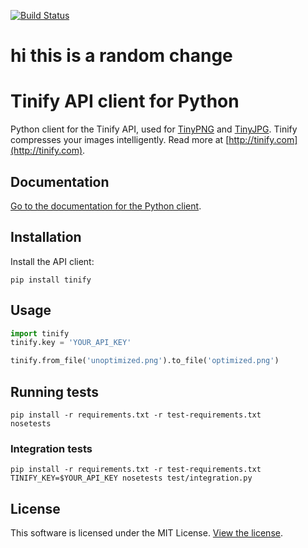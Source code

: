 [<img src="https://travis-ci.org/tinify/tinify-python.svg?branch=master" alt="Build Status">](https://travis-ci.org/tinify/tinify-python)

# hi this is a random change
# Tinify API client for Python

Python client for the Tinify API, used for [TinyPNG](https://tinypng.com) and [TinyJPG](https://tinyjpg.com). Tinify compresses your images intelligently. Read more at [http://tinify.com](http://tinify.com).

## Documentation

[Go to the documentation for the Python client](https://tinypng.com/developers/reference/python).

## Installation

Install the API client:

```
pip install tinify
```

## Usage

```python
import tinify
tinify.key = 'YOUR_API_KEY'

tinify.from_file('unoptimized.png').to_file('optimized.png')
```

## Running tests

```
pip install -r requirements.txt -r test-requirements.txt
nosetests
```

### Integration tests

```
pip install -r requirements.txt -r test-requirements.txt
TINIFY_KEY=$YOUR_API_KEY nosetests test/integration.py
```

## License

This software is licensed under the MIT License. [View the license](LICENSE).
